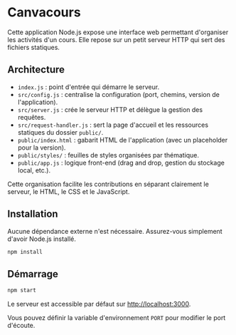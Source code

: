 # Canvacours

Cette application Node.js expose une interface web permettant d'organiser les activités d'un cours. Elle repose sur un petit serveur HTTP qui sert des fichiers statiques.

## Architecture

- `index.js` : point d'entrée qui démarre le serveur.
- `src/config.js` : centralise la configuration (port, chemins, version de l'application).
- `src/server.js` : crée le serveur HTTP et délègue la gestion des requêtes.
- `src/request-handler.js` : sert la page d'accueil et les ressources statiques du dossier `public/`.
- `public/index.html` : gabarit HTML de l'application (avec un placeholder pour la version).
- `public/styles/` : feuilles de styles organisées par thématique.
- `public/app.js` : logique front-end (drag and drop, gestion du stockage local, etc.).

Cette organisation facilite les contributions en séparant clairement le serveur, le HTML, le CSS et le JavaScript.

## Installation

Aucune dépendance externe n'est nécessaire. Assurez-vous simplement d'avoir Node.js installé.

```bash
npm install
```

## Démarrage

```bash
npm start
```

Le serveur est accessible par défaut sur [http://localhost:3000](http://localhost:3000).

Vous pouvez définir la variable d'environnement `PORT` pour modifier le port d'écoute.

